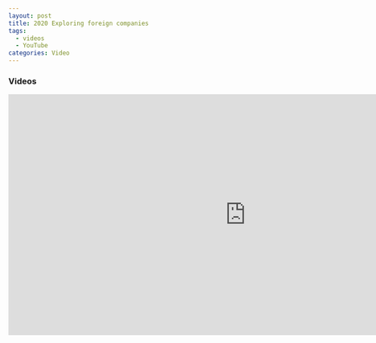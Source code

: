 ```yaml
---
layout: post
title: 2020 Exploring foreign companies
tags: 
  - videos
  - YouTube
categories: Video
---
```


### Videos

<iframe width="943" height="480" src="https://youtu.be/GprItpenzvQ" frameborder="0" allow="accelerometer; autoplay; encrypted-media; gyroscope; picture-in-picture" allowfullscreen></iframe>
